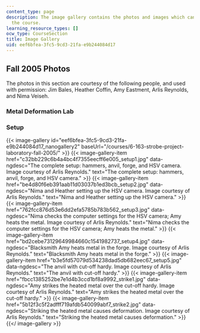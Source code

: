 ```yaml
---
content_type: page
description: The image gallery contains the photos and images which can be used in
  the course.
learning_resource_types: []
ocw_type: CourseSection
title: Image Gallery
uid: eef6bfea-3fc5-9cd3-21fa-e9b244084d17
---
```


Fall 2005 Photos
----------------

The photos in this section are courtesy of the following people, and used with permission: Jim Bales, Heather Coffin, Amy Eastment, Arlis Reynolds, and Nima Veiseh.

### Metal Deformation Lab

### Setup
{{< image-gallery id="eef6bfea-3fc5-9cd3-21fa-e9b244084d17_nanogallery2" baseUrl="/courses/6-163-strobe-project-laboratory-fall-2005/" >}}
{{< image-gallery-item href="c32bb229c6b4a4bc4f7355eecff6e005_setup1.jpg" data-ngdesc="The complete setup: hammers, anvil, forge, and HSV camera. Image courtesy of Arlis Reynolds." text="The complete setup: hammers, anvil, forge, and HSV camera." >}}
{{< image-gallery-item href="be4d80f6eb391aab11d03037b1ed3bcb_setup2.jpg" data-ngdesc="Nima and Heather setting up the HSV camera. Image courtesy of Arlis Reynolds." text="Nima and Heather setting up the HSV camera." >}}
{{< image-gallery-item href="762fcc876d53e6dd2efa5785b783b562_setup3.jpg" data-ngdesc="Nima checks the computer settings for the HSV camera; Amy heats the metal. Image courtesy of Arlis Reynolds." text="Nima checks the computer settings for the HSV camera; Amy heats the metal." >}}
{{< image-gallery-item href="bd2cebe73129649984660c1541982737_setup4.jpg" data-ngdesc="Blacksmith Amy heats metal in the forge. Image courtesy of Arlis Reynolds." text="Blacksmith Amy heats metal in the forge." >}}
{{< image-gallery-item href="b3e5fd57079d534238dad5db682eec67_setup5.jpg" data-ngdesc="The anvil with cut-off hardy. Image courtesy of Arlis Reynolds." text="The anvil with cut-off hardy." >}}
{{< image-gallery-item href="fbcc1385252be7e1d4b3ccd1bf8a9992_strike1.jpg" data-ngdesc="Amy strikes the heated metal over the cut-off hardy. Image courtesy of Arlis Reynolds." text="Amy strikes the heated metal over the cut-off hardy." >}}
{{< image-gallery-item href="5b12f3c5f2adfff719afdb540099abf7_strike2.jpg" data-ngdesc="Striking the heated metal causes deformation. Image courtesy of Arlis Reynolds." text="Striking the heated metal causes deformation." >}}
{{</ image-gallery >}}